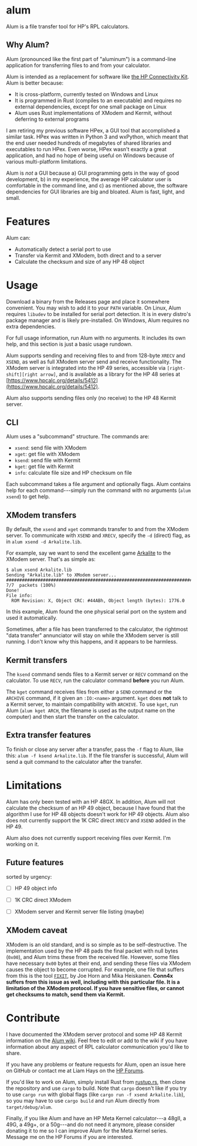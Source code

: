 # alum
Alum is a file transfer tool for HP's RPL calculators.

## Why Alum?
Alum (pronounced like the first part of "aluminum") is a command-line
application for transferring files to and from your calculator.

Alum is intended as a replacement for software like [the HP
Connectivity Kit](https://www.hpcalc.org/details/5890). Alum is better
because:

- It is cross-platform, currently tested on Windows and Linux
- It is programmed in Rust (compiles to an executable) and requires no
  external dependencies, except for one small package on Linux
- Alum uses Rust implementations of XModem and Kermit, without
  deferring to external programs
  
I am retiring my previous software HPex, a GUI tool that accomplished
a similar task. HPex was written in Python 3 and wxPython, which meant
that the end user needed hundreds of megabytes of shared libraries and
executables to run HPex. Even worse, HPex wasn't exactly a great
application, and had no hope of being useful on Windows because of
various multi-platform limitations.

Alum is *not* a GUI because a) GUI programming gets in the way of good
development, b) in my experience, the average HP calculator user is
comfortable in the command line, and c) as mentioned above, the
software dependencies for GUI libraries are big and bloated. Alum is
fast, light, and small.

# Features
Alum can:

- Automatically detect a serial port to use
- Transfer via Kermit and XModem, both direct and to a server
- Calculate the checksum and size of any HP 48 object

# Usage
Download a binary from the Releases page and place it somewhere
convenient. You may wish to add it to your `PATH` variable. On Linux,
Alum requires `libudev` to be installed for serial port detection. It
is in every distro's package manager and is likely
pre-installed. On Windows, Alum requires no extra dependencies.

For full usage information, run Alum with no arguments. It includes
its own help, and this section is just a basic usage rundown.

Alum supports sending and receiving files to and from 128-byte `XRECV`
and `XSEND`, as well as full XModem server send and receive
functionality. The XModem server is integrated into the HP 49 series,
accessible via `[right-shift][right arrow]`, and is available as a
library for the HP 48 series at
[https://www.hpcalc.org/details/5412](https://www.hpcalc.org/details/5412).

Alum also supports sending files only (no receive) to the HP 48 Kermit
server.

## CLI
Alum uses a "subcommand" structure. The commands are:

- `xsend`: send file with XModem
- `xget`: get file with XModem
- `ksend`: send file with Kermit
- `kget`: get file with Kermit
- `info`: calculate file size and HP checksum on file

Each subcommand takes a file argument and optionally flags. Alum
contains help for each command---simply run the command with no
arguments (`alum xsend`) to get help.

## XModem transfers
By default, the `xsend` and `xget` commands transfer to and from the
XModem server. To communicate with `XSEND` and `XRECV`, specify the
`-d` (direct) flag, as in `alum xsend -d Arkalite.lib`.

For example, say we want to send the excellent game
[Arkalite](https://www.hpcalc.org/details/460) to the XModem
server. That's as simple as:

```
$ alum xsend Arkalite.lib
Sending "Arkalite.lib" to XModem server...
################################################################################################  7/7  packets (100%)
Done!
File info:
  ROM Revision: X, Object CRC: #44ABh, Object length (bytes): 1776.0
```

In this example, Alum found the one physical serial port on the system
and used it automatically.

Sometimes, after a file has been transferred to the calculator, the
rightmost "data transfer" annunciator will stay on while the XModem
server is still running. I don't know why this happens, and it appears
to be harmless.

## Kermit transfers
The `ksend` command sends files to a Kermit server or `RECV` command
on the calculator. To use `RECV`, run the calculator command
**before** you run Alum.

The `kget` command receives files from either a `SEND` command or the
`ARCHIVE` command, if it given an `:IO:<name>` argument. `kget` does
**not** talk to a Kermit server, to maintain compatibility with
`ARCHIVE`. To use `kget`, run Alum (`alum kget ARCH`, the filename is
used as the output name on the computer) and then start the transfer
on the calculator.

## Extra transfer features
To finish or close any server after a transfer, pass the `-f` flag to
Alum, like this: `alum -f ksend Arkalite.lib`. If the file transfer is
successful, Alum will send a quit command to the calculator after the
transfer.

# Limitations
Alum has only been tested with an HP 48GX. In addition, Alum will not
calculate the checksum of an HP 49 object, because I have found that
the algorithm I use for HP 48 objects doesn't work for HP 49
objects. Alum also does not currently support the 1K CRC direct
`XRECV` and `XSEND` added in the HP 49.

Alum also does not currently support receiving files over Kermit. I'm
working on it.

## Future features
sorted by urgency:

- [ ] HP 49 object info
- [ ] 1K CRC direct XModem
- [ ] XModem server and Kermit server file listing (maybe)


## XModem caveat
XModem is an old standard, and is so simple as to be
self-destructive. The implementation used by the HP 48 pads the final
packet with null bytes (`0x00`), and Alum trims these from the
received file. However, some files have necessary `0x00` bytes at
their end, and sending these files via XModem causes the object to
become corrupted. For example, one file that suffers from this is the
tool [`FIXIT`](https://www.hpcalc.org/details/2416), by Joe Horn and
Mika Heiskanen. **Conn4x suffers from this issue as well, including with
this particular file. It is a limitation of the XModem protocol. If
you have sensitive files, or cannot get checksums to match, send them
via Kermit.**

# Contribute
I have documented the XModem server protocol and some HP 48 Kermit
information on the [Alum
wiki](https://github.com/liamhays/alum/wiki). Feel free to edit or add
to the wiki if you have information about any aspect of RPL calculator
communication you'd like to share.

If you have any problems or feature requests for Alum, open an issue
here on GitHub or contact me at Liam Hays on the [HP
Forums](hpmuseum.org/forums).

If you'd like to work on Alum, simply install Rust from
[rustup.rs](rustup.rs), then clone the repository and use `cargo` to
build. Note that `cargo` doesn't like if you try to use `cargo run`
with global flags (like `cargo run -f xsend Arkalite.lib`), so you may
have to use `cargo build` and run Alum directly from
`target/debug/alum`.

Finally, if you like Alum and have an HP Meta Kernel calculator---a
48gII, a 49G, a 49g+, or a 50g---and do not need it anymore, please
consider donating it to me so I can improve Alum for the Meta Kernel
series. Message me on the HP Forums if you are interested.
